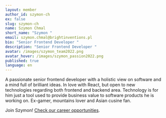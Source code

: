 ```yaml
---
layout: member
author_id: szymon-ch
ex: false
slug: szymon-ch
name: Szymon Chmal
short_name: "Szymon "
email: szymon.chmal@brightinventions.pl
bio: "Senior Frontend Developer "
description: "Senior Frontend Developer "
avatar: /images/szymon_team2022.png
avatar_hover: /images/szymon_passion2022.png
published: true
language: en
---
```

A passionate senior frontend developer with a holistic view on software and a mind full of brilliant ideas. In love with React, but open to new technologies regarding both frontend and backend area. Technology is for him just a tool used to provide business value to software products he is working on. Ex-gamer, mountains lover and Asian cusine fan.

Join Szymon! [Check our career opportunities](/career).
